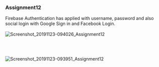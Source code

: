 ### Assignment12

Firebase Authentication has applied with username, password and also social login with Google Sign in and Facebook Login.
<br/><br/>
![Screenshot_20191123-094026_Assignment12](https://user-images.githubusercontent.com/20620501/69472453-0fa8b380-0dd9-11ea-8be5-422783956397.jpg)

<br/><br/>

![Screenshot_20191123-093951_Assignment12](https://user-images.githubusercontent.com/20620501/69472452-0c152c80-0dd9-11ea-9fe5-9a83d505adf9.jpg)
